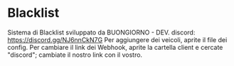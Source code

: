 # Blacklist
Sistema di Blacklist sviluppato da BUONGIORNO - DEV. discord: https://discord.gg/NJ6nnCkN7G
Per aggiungere dei veicoli, aprite il file dei config.
Per cambiare il link dei Webhook, aprite la cartella client e cercate "discord"; cambiate il nostro link con il vostro.
